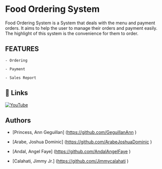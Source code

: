 #  Food Ordering System

 Food Ordering System is a System that deals with the menu and payment orders. It aims to help the user to manage their orders and payment easily. The highlight of this system is the convenience for them to order.

## FEATURES

    - Ordering

    - Payment

    - Sales Report 

## 🔗 Links

[![YouTube](https://m.youtube.com/style=for-the-badge&logo=ko-fi&logoColor=white)](https://katherineoelsner.com/)

## Authors

- [Princess, Ann Geguillan] (https://github.com/GeguillanAnn )

- [Arabe, Joshua Dominic] (https://github.com/ArabeJoshuaDominic ) 

- [Andal, Angel Faye] (https://github.com/AndalAngelFaye )

- [Calahati, Jimmy Jr.] (https://github.com/Jimmycalahati ) 

